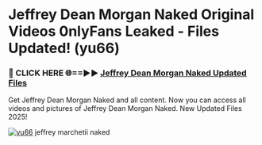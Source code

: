 # Jeffrey Dean Morgan Naked Original Videos 0nlyFans Leaked - Files Updated! (yu66)

<h3>🔴 CLICK HERE 🌐==►► <a href="https://tinyurl.com/yckcrads" rel="nofollow">Jeffrey Dean Morgan Naked Updated Files</a></h3>

Get Jeffrey Dean Morgan Naked and all content. Now you can access all videos and pictures of Jeffrey Dean Morgan Naked. New Updated Files 2025!

[![yu66](https://i.imgur.com/hpKpOFt.gif)](https://tinyurl.com/yckcrads)
jeffrey marchetii naked